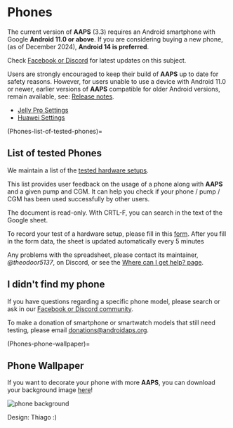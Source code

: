 # Phones

The current version of **AAPS** (3.3) requires an Android smartphone with Google **Android 11.0 or above**. If you are considering buying a new phone, (as of December 2024), **Android 14 is preferred**.

Check [Facebook or Discord](../GettingHelp/WhereCanIGetHelp.md) for latest updates on this subject.

Users are strongly encouraged to keep their build of **AAPS** up to date for safety reasons. However, for users unable to use a device with Android 11.0 or newer, earlier versions of **AAPS** compatible for older Android versions, remain available, see: [Release notes](#maintenance-android-version-aaps-version).

- [Jelly Pro Settings](../CompatiblePhones/Jelly.md)
- [Huawei Settings](../CompatiblePhones/Huawei.md)

(Phones-list-of-tested-phones)=

## List of tested Phones

We maintain a list of the [tested hardware setups](https://docs.google.com/spreadsheets/u/1/d/e/2PACX-1vScCNaIguEZVTVFAgpv1kXHdsHl3fs6xT6RB2Z1CeVJ561AvvqGwxMhlmSHk4J056gMCAQE02sAWJvT/pubhtml?gid=683363241&single=true).

This list provides user feedback on the usage of a phone along with **AAPS** and a given pump and CGM. It can help you check if your phone / pump / CGM has been used successfully by other users.

The document is read-only. With CRTL-F, you can search in the text of the Google sheet.

To record your test of a hardware setup, please fill in this [form](https://docs.google.com/forms/d/e/1FAIpQLSfoGKLYEx4aUAJ5RWL3xLJeNdmRyxtXmDzpGhuU3Rfcj2H_Jw/viewform). After you fill in the form data, the sheet is updated automatically every 5 minutes

Any problems with the spreadsheet, please contact its maintainer, *@theodoor5137*, on Discord, or see the [Where can I get help? page](../GettingHelp/WhereCanIGetHelp.md).

## I didn't find my phone

If you have questions regarding a specific phone model, please search or ask in our [Facebook or Discord community](../GettingHelp/WhereCanIGetHelp.md).

To make a donation of smartphone or smartwatch models that still need testing, please email <donations@androidaps.org>.

(Phones-phone-wallpaper)=

## Phone Wallpaper

If you want to decorate your phone with more **AAPS**, you can download your background image [here](../images/bg_phone.jpg)!

![phone background](../images/bg_phone_thump.jpg)

Design: Thiago :)